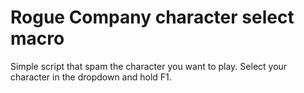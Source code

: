 # Rogue Company character select macro
Simple script that spam the character you want to play. Select your character in the dropdown and hold F1.
